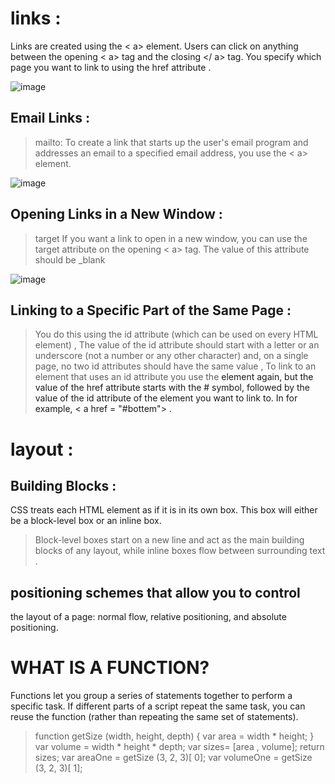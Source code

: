# links :
Links are created using the < a> element. Users can click on anything
between the opening < a> tag and the closing </ a> tag. You specify
which page you want to link to using the href attribute .

![image](https://www.computerhope.com/jargon/h/html-tag.gif)

## Email Links :
> mailto: To create a link that starts up
the user's email program and
addresses an email to a specified
email address, you use the < a>
element.

![image](https://i0.wp.com/digitalfortress.tech/wp-content/uploads/2018/05/mail-to.png?resize=672%2C377&ssl=1)

## Opening Links in a New Window :
> target
If you want a link to open in a
new window, you can use the
target attribute on the opening
< a> tag. The value of this
attribute should be _blank

![image](http://4.bp.blogspot.com/_VZprIDHV4-Q/TO7FNQjuWNI/AAAAAAAACKU/M1BY2_VkE5s/s1600/2.png)

## Linking to a Specific Part of the Same Page :
> You do this using the id attribute (which
can be used on every HTML
element) , The value of the id attribute
should start with a letter or an
underscore (not a number or
any other character) and, on a
single page, no two id attributes
should have the same value , To link to an element that uses
an id attribute you use the <a>
element again, but the value of
the href attribute starts with
the # symbol, followed by the
value of the id attribute of the
element you want to link to. In
for example, < a href = "#bottem"> .

# layout :
## Building Blocks :
CSS treats each HTML element as if it is in its
own box. This box will either be a block-level
box or an inline box. 
> Block-level boxes start on a new line and act as the main building blocks
of any layout, while inline boxes flow between surrounding text .

##  positioning schemes that allow you to control
the layout of a page: normal flow, relative positioning, and absolute
positioning. 

# WHAT IS A FUNCTION?
Functions let you group a series of statements together to perform a
specific task. If different parts of a script repeat the same task, you can
reuse the function (rather than repeating the same set of statements).

> function getSize (width, height, depth) {
var area = width * height;
}
var volume = width * height * depth;
var sizes= [area , volume];
return sizes;
var areaOne = getSize (3, 2, 3)[ 0];
var volumeOne = getSize (3, 2, 3)[ 1];


